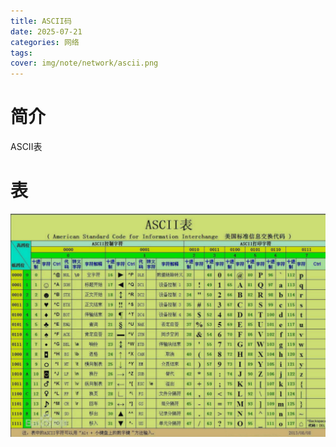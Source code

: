 ```yaml
---
title: ASCII码
date: 2025-07-21
categories: 网络
tags:
cover: img/note/network/ascii.png
---
```

# 简介
ASCII表

# 表
![](img/note/network/ascii.png)